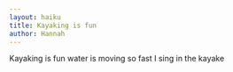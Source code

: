 ```yaml
---
layout: haiku
title: Kayaking is fun
author: Hannah
---
```


Kayaking is fun
water is moving so fast
I sing in the kayake

